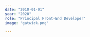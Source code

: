 ```yaml
---
date: "2010-01-01"
year: "2020"
role: "Principal Front-End Developer"
image: "gatwick.png"

---
```


